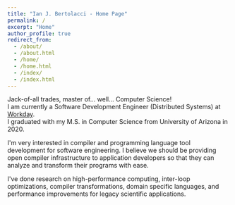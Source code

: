 ```yaml
---
title: "Ian J. Bertolacci - Home Page"
permalink: /
excerpt: "Home"
author_profile: true
redirect_from:
  - /about/
  - /about.html
  - /home/
  - /home.html
  - /index/
  - /index.html
---
```


<!-- The two spaces are important here. Newline with no paragraph break-->
Jack-of-all trades, master of... well... Computer Science!  
I am currently a Software Development Engineer (Distributed Systems) at [Workday](https://www.workday.com/).  
I graduated with my M.S. in Computer Science from University of Arizona in 2020.

I'm very interested in compiler and programming language tool development for software engineering.
I believe we should be providing open compiler infrastructure to application developers so that they can analyze and transform their programs with ease.

I've done research on high-performance computing, inter-loop optimizations, compiler transformations, domain specific languages, and performance improvements for legacy scientific applications.
